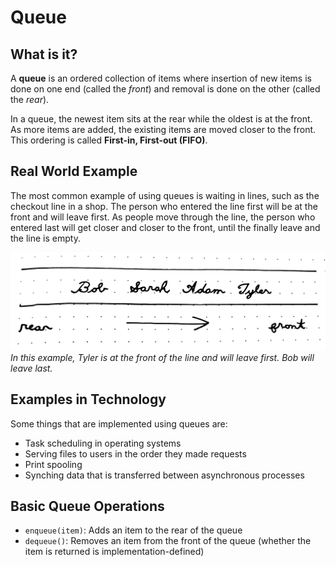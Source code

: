 # Queue

## What is it?

A **queue** is an ordered collection of items where insertion of new items is done on one end (called the *front*) and removal is done on the other (called the *rear*).

In a queue, the newest item sits at the rear while the oldest is at the front. As more items are added, the existing items are moved closer to the front. This ordering is called **First-in, First-out (FIFO)**.

## Real World Example

The most common example of using queues is waiting in lines, such as the checkout line in a shop. The person who entered the line first will be at the front and will leave first. As people move through the line, the person who entered last will get closer and closer to the front, until the finally leave and the line is empty.

![queue](images/queue_example.jpg)*In this example, Tyler is at the front of the line and will leave first. Bob will leave last.*

## Examples in Technology

Some things that are implemented using queues are:
- Task scheduling in operating systems
- Serving files to users in the order they made requests
- Print spooling
- Synching data that is transferred between asynchronous processes

## Basic Queue Operations

- `enqueue(item)`: Adds an item to the rear of the queue
- `dequeue()`: Removes an item from the front of the queue (whether the item is returned is implementation-defined)
